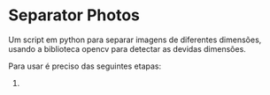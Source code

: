 # Separator Photos

Um script em python para separar imagens de diferentes dimensões, usando a biblioteca opencv para detectar as devidas dimensões. 

Para usar é preciso das seguintes etapas:

1. 

